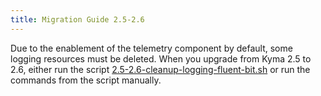 ```yaml
---
title: Migration Guide 2.5-2.6
---
```


Due to the enablement of the telemetry component by default, some logging resources must be deleted. When you upgrade from Kyma 2.5 to 2.6, either run the script [2.5-2.6-cleanup-logging-fluent-bit.sh](./assets/2.5-2.6-cleanup-logging-fluent-bit.sh) or run the commands from the script manually.
